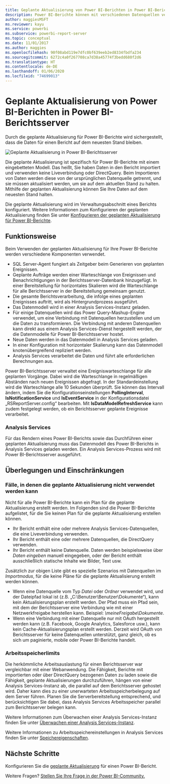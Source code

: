 ```yaml
---
title: Geplante Aktualisierung von Power BI-Berichten in Power BI-Berichtsserver
description: Power BI-Berichte können mit verschiedenen Datenquellen verbunden sein. Je nach Verwendung der Daten sind verschiedene Datenquellen verfügbar.
author: maggiesMSFT
ms.reviewer: kayu
ms.service: powerbi
ms.subservice: powerbi-report-server
ms.topic: conceptual
ms.date: 11/01/2017
ms.author: maggies
ms.openlocfilehash: 90f08abd119e7dfc0bf639eeb2ed8334fbdfa234
ms.sourcegitcommit: 6272c4a0f267708ca7d38a45774f3bedd680f2d6
ms.translationtype: HT
ms.contentlocale: de-DE
ms.lasthandoff: 01/06/2020
ms.locfileid: "74699013"
---
```

# <a name="power-bi-report-scheduled-refresh-in-power-bi-report-server"></a>Geplante Aktualisierung von Power BI-Berichten in Power BI-Berichtsserver
Durch die geplante Aktualisierung für Power BI-Berichte wird sichergestellt, dass die Daten für einen Bericht auf dem neuesten Stand bleiben.

![Geplante Aktualisierung in Power BI-Berichtsserver](media/scheduled-refresh/scheduled-refresh-success.png)

Die geplante Aktualisierung ist spezifisch für Power BI-Berichte mit einem eingebetteten Modell. Das heißt, Sie haben Daten in den Bericht importiert und verwenden keine Liveverbindung oder DirectQuery. Beim Importieren von Daten werden diese von der ursprünglichen Datenquelle getrennt, und sie müssen aktualisiert werden, um sie auf dem aktuellen Stand zu halten. Mithilfe der geplanten Aktualisierung können Sie Ihre Daten auf dem neuesten Stand halten.

Die geplante Aktualisierung wird im Verwaltungsabschnitt eines Berichts konfiguriert. Weitere Informationen zum Konfigurieren der geplanten Aktualisierung finden Sie unter [Konfigurieren der geplanten Aktualisierung für Power BI-Berichte](configure-scheduled-refresh.md).

## <a name="how-this-works"></a>Funktionsweise
Beim Verwenden der geplanten Aktualisierung für Ihre Power BI-Berichte werden verschiedene Komponenten verwendet.

* SQL Server-Agent fungiert als Zeitgeber beim Generieren von geplanten Ereignissen.
* Geplante Aufträge werden einer Warteschlange von Ereignissen und Benachrichtigungen in der Berichtsserver-Datenbank hinzugefügt. In einer Bereitstellung für horizontales Skalieren wird die Warteschlange für alle Berichtsserver in der Bereitstellung gemeinsam genutzt.
* Die gesamte Berichtsverarbeitung, die infolge eines geplanten Ereignisses auftritt, wird als Hintergrundprozess ausgeführt.
* Das Datenmodell wird in einer Analysis Services-Instanz geladen.
* Für einige Datenquellen wird das Power Query-Mashup-Engine verwendet, um eine Verbindung mit Datenquellen herzustellen und um die Daten zu transformieren. Die Verbindung mit anderen Datenquellen kann direkt aus einem Analysis Services-Dienst hergestellt werden, der die Datenmodelle für Power BI-Berichtsserver hostet.
* Neue Daten werden in das Datenmodell in Analysis Services geladen.
* In einer Konfiguration mit horizontaler Skalierung kann das Datenmodell knotenübergreifend repliziert werden.
* Analysis Services verarbeitet die Daten und führt alle erforderlichen Berechnungen aus.

Power BI-Berichtsserver verwaltet eine Ereigniswarteschlange für alle geplanten Vorgänge. Dabei wird die Warteschlange in regelmäßigen Abständen nach neuen Ereignissen abgefragt. In der Standardeinstellung wird die Warteschlange alle 10 Sekunden überprüft. Sie können das Intervall ändern, indem Sie die Konfigurationseinstellungen **PollingInterval**, **IsNotificationService** und **IsEventService** in der Konfigurationsdatei „RSReportServer.config“ bearbeiten. Mit **IsDataModelRefreshService** kann zudem festgelegt werden, ob ein Berichtsserver geplante Ereignisse verarbeitet.

### <a name="analysis-services"></a>Analysis Services
Für das Rendern eines Power BI-Berichts sowie das Durchführen einer geplanten Aktualisierung muss das Datenmodell des Power BI-Berichts in Analysis Services geladen werden. Ein Analysis Services-Prozess wird mit Power BI-Berichtsserver ausgeführt.

## <a name="considerations-and-limitations"></a>Überlegungen und Einschränkungen
### <a name="when-scheduled-refresh-cant-be-used"></a>Fälle, in denen die geplante Aktualisierung nicht verwendet werden kann
Nicht für alle Power BI-Berichte kann ein Plan für die geplante Aktualisierung erstellt werden. Im Folgenden sind die Power BI-Berichte aufgelistet, für die Sie keinen Plan für die geplante Aktualisierung erstellen können.

* Ihr Bericht enthält eine oder mehrere Analysis Services-Datenquellen, die eine Liveverbindung verwenden.
* Ihr Bericht enthält eine oder mehrere Datenquellen, die DirectQuery verwenden.
* Ihr Bericht enthält keine Datenquelle. Daten werden beispielsweise über *Daten eingeben* manuell eingegeben, oder der Bericht enthält ausschließlich statische Inhalte wie Bilder, Text usw.

Zusätzlich zur obigen Liste gibt es spezielle Szenarios mit Datenquellen im *Importmodus*, für die keine Pläne für die geplante Aktualisierung erstellt werden können.

* Wenn eine Datenquelle vom Typ *Datei* oder *Ordner* verwendet wird, und der Dateipfad lokal ist (z.B. „C:\Benutzer\Benutzer\Dokumente“), kann kein Aktualisierungsplan erstellt werden. Der Pfad muss ein Pfad sein, mit dem der Berichtsserver eine Verbindung wie mit einer Netzwerkfreigabe herstellen kann. Beispiel: *\\meineFreigabe\Dokumente*.
* Wenn eine Verbindung mit einer Datenquelle nur mit OAuth hergestellt werden kann (z.B. Facebook, Google Analytics, Salesforce usw.), kann kein Cache-Aktualisierungsplan erstellt werden. Derzeit wird OAuth von Berichtsserver für keine Datenquellen unterstützt, ganz gleich, ob es sich um paginierte, mobile oder Power BI-Berichte handelt.

### <a name="memory-limits"></a>Arbeitsspeicherlimits
Die herkömmliche Arbeitsauslastung für einen Berichtsserver war vergleichbar mit einer Webanwendung. Die Fähigkeit, Berichte mit importierten oder über DirectQuery bezogenen Daten zu laden sowie die Fähigkeit, geplante Aktualisierungen durchzuführen, hängen von einer Analysis Services-Instanz ab, die parallel auf dem Berichtsserver gehostet wird. Daher kann dies zu einer unerwarteten Arbeitsspeicherbelegung auf dem Server führen. Planen Sie die Serverbereitstellung entsprechend, und berücksichtigen Sie dabei, dass Analysis Services Arbeitsspeicher parallel zum Berichtsserver belegen kann.

Weitere Informationen zum Überwachen einer Analysis Services-Instanz finden Sie unter [Überwachen einer Analysis Services-Instanz](https://docs.microsoft.com/sql/analysis-services/instances/monitor-an-analysis-services-instance).

Weitere Informationen zu Arbeitsspeichereinstellungen in Analysis Services finden Sie unter [Speichereigenschaften](https://docs.microsoft.com/sql/analysis-services/server-properties/memory-properties).

## <a name="next-steps"></a>Nächste Schritte
Konfigurieren Sie die [geplante Aktualisierung](configure-scheduled-refresh.md) für einen Power BI-Bericht.

Weitere Fragen? [Stellen Sie Ihre Frage in der Power BI-Community.](https://community.powerbi.com/)

